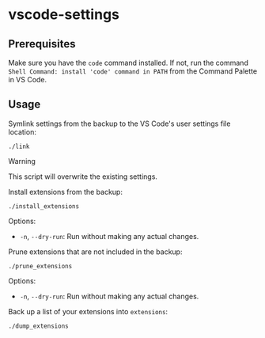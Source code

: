 # vscode-settings

## Prerequisites

Make sure you have the `code` command installed. If not, run the command `Shell Command: install 'code' command in PATH` from the Command Palette in VS Code.

## Usage

Symlink settings from the backup to the VS Code's user settings file location:

```shell
./link
```

> [!WARNING]
> This script will overwrite the existing settings.

Install extensions from the backup:

```shell
./install_extensions
```

Options:

- `-n`, `--dry-run`: Run without making any actual changes.

Prune extensions that are not included in the backup:

```shell
./prune_extensions
```

Options:

- `-n`, `--dry-run`: Run without making any actual changes.

Back up a list of your extensions into `extensions`:

```shell
./dump_extensions
```
